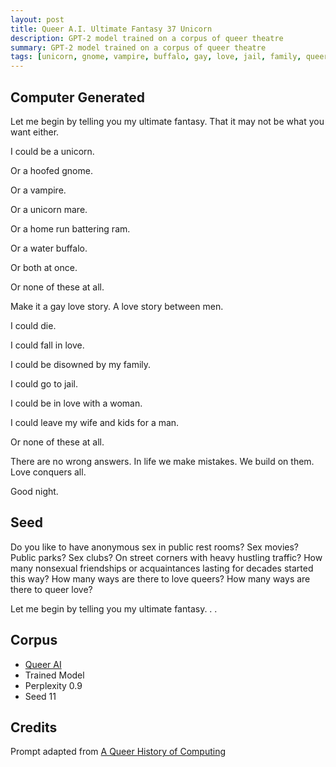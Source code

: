 ```yaml
---
layout: post
title: Queer A.I. Ultimate Fantasy 37 Unicorn
description: GPT-2 model trained on a corpus of queer theatre
summary: GPT-2 model trained on a corpus of queer theatre
tags: [unicorn, gnome, vampire, buffalo, gay, love, jail, family, queer, GPT-2, RunwayML]
---
```


## Computer Generated

Let me begin by telling you my ultimate fantasy. That it may not be what you want either.

I could be a unicorn.

Or a hoofed gnome.

Or a vampire.

Or a unicorn mare.

Or a home run battering ram.

Or a water buffalo.

Or both at once.

Or none of these at all.

Make it a gay love story. A love story between men.

I could die.

I could fall in love.

I could be disowned by my family.

I could go to jail.

I could be in love with a woman.

I could leave my wife and kids for a man.

Or none of these at all.

There are no wrong answers. In life we make mistakes. We build on them. Love conquers all.

Good night.


## Seed

Do you like to have anonymous sex in public rest rooms? Sex movies? Public parks? Sex clubs? On street corners with heavy hustling traffic? How many nonsexual friendships or acquaintances lasting for decades started this way? How many ways are there to love queers? How many ways are there to queer love?

Let me begin by telling you my ultimate fantasy. . .

## Corpus

- [Queer AI](/queerai)
- Trained Model
- Perplexity 0.9
- Seed 11

## Credits

Prompt adapted from [A Queer History of Computing](https://rhizome.org/editorial/2013/feb/19/queer-computing-1/)
